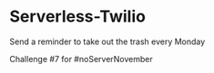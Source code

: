 # Serverless-Twilio

Send a reminder to take out the trash every Monday

Challenge #7 for #noServerNovember

